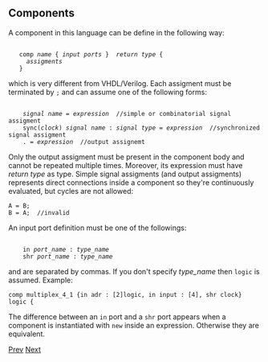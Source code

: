 ## Components

A component in this language can be define in the following way: 

<pre><code>
   comp <i>name</i> { <i>input ports</i> }  <i>return type</i> {
     <i>assigments</i>
   }
</code></pre>
which is very different from VHDL/Verilog. Each assigment must be terminated by `;` and can assume one of the following forms:

<pre><code>
    <i>signal name</i> = <i>expression</i>  //simple or combinatorial signal assigment
    sync(<i>clock</i>) <i>signal name</i> : <i>signal type</i> = <i>expression</i>  //synchronized signal assigment
    . = <i>expression</i>  //output assignemt
</code></pre>

Only the output assigment must be present in the component body and cannot be repeated multiple times. Moreover, its expression must have <i>return type</i> as type. Simple signal assigments (and output assigments) represents direct connections inside a component so they're continuously evaluated, but cycles are not allowed:

    A = B;
    B = A;  //invalid

An input port definition must be one of the followings:

<pre><code>
    in <i>port_name</i> : <i>type_name</i>
    shr <i>port_name</i> : <i>type_name</i>
</code></pre>

and are separated by commas. If you don't specify *type_name* then `logic` is assumed. Example:

    comp multiplex_4_1 {in adr : [2]logic, in input : [4], shr clock}  logic {

The difference between an `in` port and a `shr` port appears when a component is instantiated with `new` inside an expression. Otherwise they are equivalent.

[Prev](types.md) [Next](expr.md)
